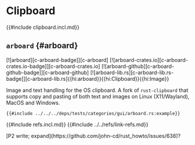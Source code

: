 # Clipboard

{{#include clipboard.incl.md}}

## `arboard` {#arboard}

[![arboard][c-arboard-badge]][c-arboard] [![arboard-crates.io][c-arboard-crates.io-badge]][c-arboard-crates.io] [![arboard-github][c-arboard-github-badge]][c-arboard-github] [![arboard-lib.rs][c-arboard-lib.rs-badge]][c-arboard-lib.rs]{{hi:arboard}}{{hi:Clipboard}}{{hi:Image}}

Image and text handling for the OS clipboard. A fork of `rust-clipboard` that supports copy and pasting of both text and images on Linux (X11/Wayland), MacOS and Windows.

```rust,editable
{{#include ../../../deps/tests/categories/gui/arboard.rs:example}}
```

{{#include refs.incl.md}}
{{#include ../../refs/link-refs.md}}

<div class="hidden">
[P2 write; expand](https://github.com/john-cd/rust_howto/issues/638)?
</div>
